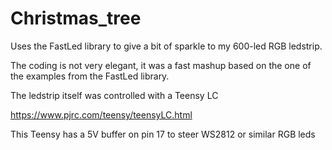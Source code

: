 # Christmas_tree

Uses the FastLed library to give a bit of sparkle to my 600-led RGB ledstrip. 

The coding is not very elegant, it was a fast mashup based on the one of the examples from the FastLed library.

The ledstrip itself was controlled with a Teensy LC 

https://www.pjrc.com/teensy/teensyLC.html

This Teensy has a 5V buffer on pin 17 to steer WS2812 or similar RGB leds

